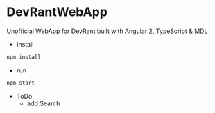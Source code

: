 # DevRantWebApp
Unofficial WebApp for DevRant built with Angular 2, TypeScript &amp; MDL

- install 
```bash
npm install
````

- run 
```bash
npm start
```

- ToDo
  - add Search